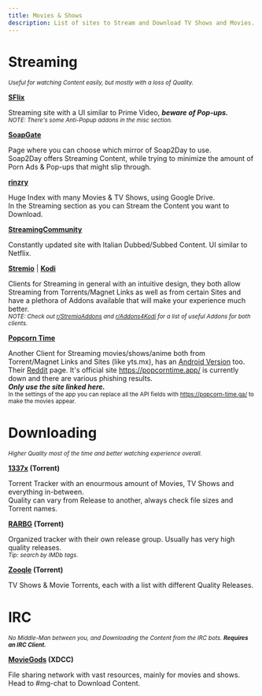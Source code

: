 ```yaml
---
title: Movies & Shows
description: List of sites to Stream and Download TV Shows and Movies.
---
```


# Streaming
<sub>*Useful for watching Content easily, but mostly with a loss of Quality.*</sub>

[**SFlix**](https://sflix.to/home)  

Streaming site with a UI similar to Prime Video, **_beware of Pop-ups._**  
<sub>*NOTE: There's some Anti-Popup addons in the misc section.*</sub>

[**SoapGate**](https://soapgate.org/)  

Page where you can choose which mirror of Soap2Day to use.  
Soap2Day offers Streaming Content, while trying to minimize the amount of Porn Ads & Pop-ups that might slip through.

[**rinzry**](https://rinzry.stream/)  

Huge Index with many Movies & TV Shows, using Google Drive.  
In the Streaming section as you can Stream the Content you want to Download.

[**StreamingCommunity**](https://streamingcommunity.best/)  

Constantly updated site with Italian Dubbed/Subbed Content. UI similar to Netflix.

[**Stremio**](https://stremio.com/) | [**Kodi**](https://kodi.tv/)  

Clients for Streaming in general with an intuitive design, they both allow Streaming from Torrents/Magnet Links as well as from certain Sites and have a plethora of Addons available that will make your experience much better.  
<sub>*NOTE: Check out [r/StremioAddons](https://www.reddit.com/r/StremioAddons/) and [r/Addons4Kodi](https://www.reddit.com/r/Addons4Kodi/) for a list of useful Addons for both clients.*</sub>

[**Popcorn Time**](https://github.com/popcorn-official/popcorn-desktop)  

Another Client for Streaming movies/shows/anime both from Torrent/Magnet Links and Sites (like yts.mx), has an [Android Version](https://github.com/popcorn-official/popcorn-android) too. Their [Reddit](https://PopCornTimeApp.reddit.com/) page. It's official site https://popcorntime.app/ is currently down and there are various phishing results.  
**_Only use the site linked here._**  
<sub>In the settings of the app you can replace all the API fields with https://popcorn-time.ga/ to make the movies appear.</sub>  

# Downloading
<sub>*Higher Quality most of the time and better watching experience overall.*</sub>

**[1337x](https://1337x.to) (Torrent)**  

Torrent Tracker with an enourmous amount of Movies, TV Shows and everything in-between.  
Quality can vary from Release to another, always check file sizes and Torrent names.  

**[RARBG](https://rarbg.to) (Torrent)**  

Organized tracker with their own release group. Usually has very high quality releases.  
<sub>*Tip: search by IMDb tags*.</sub>

**[Zooqle](https://zooqle.com/) (Torrent)**  

TV Shows & Movie Torrents, each with a list with different Quality Releases.

# IRC
<sub>_No Middle-Man between you, and Downloading the Content from the IRC bots. **Requires an IRC Client.**_</sub>

**[MovieGods](irc://irc.abjects.net/MOVIEGODS) (XDCC)**  

File sharing network with vast resources, mainly for movies and shows. Head to #mg-chat to Download Content.



